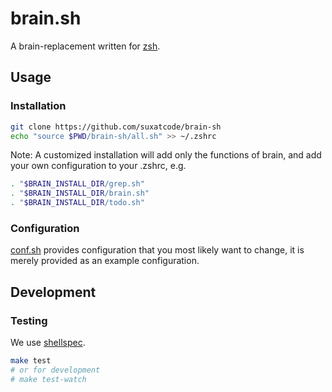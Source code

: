 # brain.sh
A brain-replacement written for [zsh](https://www.zsh.org/).

## Usage
### Installation
```sh
git clone https://github.com/suxatcode/brain-sh
echo "source $PWD/brain-sh/all.sh" >> ~/.zshrc
```
Note: A customized installation will add only the functions of brain, and add
your own configuration to your .zshrc, e.g.
```sh
. "$BRAIN_INSTALL_DIR/grep.sh"
. "$BRAIN_INSTALL_DIR/brain.sh"
. "$BRAIN_INSTALL_DIR/todo.sh"
```

### Configuration
[conf.sh](./conf.sh) provides configuration that you most likely want to
change, it is merely provided as an example configuration.

## Development
### Testing
We use [shellspec](https://github.com/shellspec/shellspec).

```sh
make test
# or for development
# make test-watch
```

